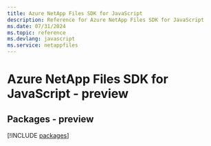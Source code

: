 ```yaml
---
title: Azure NetApp Files SDK for JavaScript
description: Reference for Azure NetApp Files SDK for JavaScript
ms.date: 07/31/2024
ms.topic: reference
ms.devlang: javascript
ms.service: netappfiles
---
```

# Azure NetApp Files SDK for JavaScript - preview
## Packages - preview
[!INCLUDE [packages](netapp-files-index.md)]